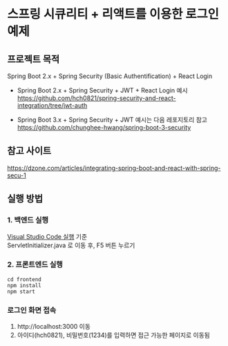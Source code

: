 # 스프링 시큐리티 + 리액트를 이용한 로그인 예제

## 프로젝트 목적
Spring Boot 2.x + Spring Security (Basic Authentification) + React Login

- Spring Boot 2.x + Spring Security + JWT + React Login 예시
    https://github.com/hch0821/spring-security-and-react-integration/tree/jwt-auth

- Spring Boot 3.x + Spring Security + JWT 예시는 다음 레포지토리 참고
    https://github.com/chunghee-hwang/spring-boot-3-security

## 참고 사이트
https://dzone.com/articles/integrating-spring-boot-and-react-with-spring-secu-1

## 실행 방법

### 1. 백엔드 실행
[Visual Studio Code 실행](https://sambalim.tistory.com/67) 기준<br />
ServletInitializer.java 로 이동 후, F5 버튼 누르기

### 2. 프론트엔드 실행
```shell
cd frontend
npm install
npm start
```

### 로그인 화면 접속
1. http://localhost:3000 이동
2. 아이디(hch0821), 비밀번호(1234)를 입력하면 접근 가능한 페이지로 이동됨
